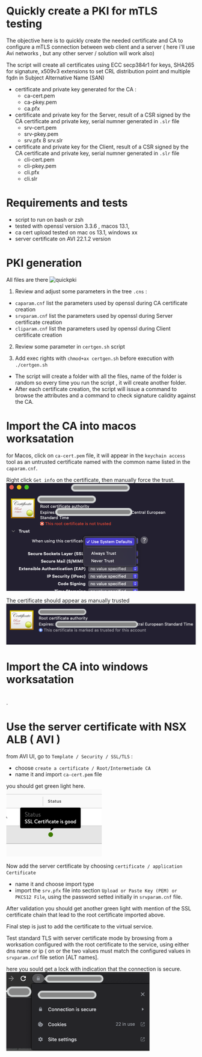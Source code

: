 # Quickly create a PKI for mTLS testing

The objective here is to quickly create the needed certificate and CA to configure a mTLS connection between web client and a server ( here i'll use Avi networks , but any other server / solution will work also)

The script will create all certificates using ECC secp384r1 for keys, SHA265 for signature, x509v3 extensions to set CRL distribution point and multiple fqdn in Subject Alternative Name (SAN)

* certificate and private key generated for the CA :
  * ca-cert.pem
  * ca-pkey.pem
  * ca.pfx
* certificate and private key for the Server, result of a CSR signed by the CA certificate and private key, serial numner generated in `.slr` file
  * srv-cert.pem
  * srv-pkey.pem
  * srv.pfx
  8 srv.slr
* certificate and private key for the Client, result of a CSR signed by the CA certificate and private key, serial numner generated in `.slr` file
  * cli-cert.pem
  * cli-pkey.pem
  * cli.pfx
  * cli.slr

# Requirements and tests

* script to run on bash or zsh
* tested with openssl version 3.3.6 , macos 13.1,
* ca cert upload tested on mac os 13.1, windows xx
* server certificate on AVI 22.1.2 version

# PKI generation

All files are there ![quickpki](https://github.com/aca2328/quickpki)

1. Review and adjust some parameters in the tree `.cns` :
* `caparam.cnf` list the parameters used by openssl during CA certificate creation
* `srvparam.cnf` list the parameters used by openssl during Server certificate creation
* `cliparam.cnf` list the parameters used by openssl during Client certificate creation

2. Review some parameter in `certgen.sh` script

3. Add exec rights with `chmod+ax certgen.sh` before execution with `./certgen.sh`

* The script will create a folder with all the files, name of the folder is random so every time you run the script , it will create another folder.
* After each certificate creation, the script will issue a command to browse the attributes and a command to check signature calidity against the CA.

# Import the CA into macos worksatation

for Macos, click on `ca-cert.pem` file, it will appear in the `keychain access` tool as an untrusted certificate named with the common name listed in the `caparam.cnf`.

Right click `Get info` on the certificate, then manually force the trust.
![untrustedmac](/images/untrustedmac.png)

The certificate should appear as manually trusted
![trustedmac](/images/trustedmac.png)

# Import the CA into windows worksatation
\
.

# Use the server certificate with NSX ALB ( AVI )

from AVI UI, go to `Template / Security / SSL/TLS` :
* choose `create a certificate / Root/Intermetiade CA`
* name it and import `ca-cert.pem` file

you should get green light here.\
![greenroot](/images/greenroot.png)

Now add the server certificate by choosing `certificate / application Certificate`
* name it and choose import type
* import the `srv.pfx` file into section `Upload or Paste Key (PEM) or PKCS12 File`, using the password setted initially in `srvparam.cnf` file.

After validation you should get another green light with mention of the SSL certificate chain that lead to the root certificate imported above.

Final step is just to add the certificate to the virtual service.

Test standard TLS with server certificate mode by browsing from a worksation configured with the root certificate to the service, using either dns name or ip ( on or the two values must match the configured values in `srvparam.cnf` file setion [ALT names].

here you sould get a lock with indication that the connection is secure. 
![securetls](/images/securetls.png)

